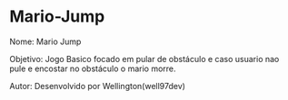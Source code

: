 # Mario-Jump

Nome: Mario Jump

Objetivo: Jogo Basico focado em pular de obstáculo e caso usuario nao pule e encostar no obstáculo o mario morre.

Autor: Desenvolvido por Wellington(well97dev)
